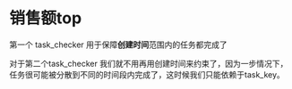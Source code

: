 # 销售额top

第一个 task_checker 用于保障**创建时间**范围内的任务都完成了

对于第二个task_checker 我们就不用再用创建时间来约束了，因为一步情况下，任务很可能被分散到不同的时间段内完成了，这时候我们只能依赖于task_key。

